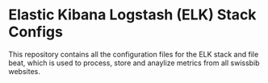 # Elastic Kibana Logstash (ELK) Stack Configs

This repository contains all the configuration files for the ELK stack and file beat, 
which is used to process, store and anaylize metrics from all
swissbib websites.

